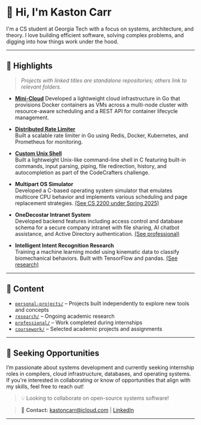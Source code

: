# 👋 Hi, I'm Kaston Carr

I'm a CS student at Georgia Tech with a focus on systems, architecture, and theory. I love building efficient software, solving complex problems, and digging into how things work under the hood.

---

## 🚀 Highlights

> *Projects with linked titles are standalone repositories; others link to relevant folders.*

- **[Mini-Cloud](https://github.com/Kaston-C/mini-cloud)**
  Developed a lightweight cloud infrastructure in Go that provisions Docker containers as VMs across a multi-node cluster with resource-aware scheduling and a REST API for container lifecycle management.

- **[Distributed Rate Limiter](https://github.com/Kaston-C/distributed-rate-limiter)**  
  Built a scalable rate limiter in Go using Redis, Docker, Kubernetes, and Prometheus for monitoring.

- **[Custom Unix Shell](https://github.com/Kaston-C/shell)**  
  Built a lightweight Unix-like command-line shell in C featuring built-in commands, input parsing, piping, file redirection, history, and autocompletion as part of the CodeCrafters challenge.

- **Multipart OS Simulator**  
  Developed a C-based operating system simulator that emulates multicore CPU behavior and implements various scheduling and page replacement strategies. [(See CS 2200 under Spring 2025)](./coursework)

- **OneDecostar Intranet System**  
  Developed backend features including access control and database schema for a secure company intranet with file sharing, AI chatbot assistance, and Active Directory authentication. [(See professional)](./professional)

- **Intelligent Intent Recognition Research**  
  Training a machine learning model using kinematic data to classify biomechanical behaviors. Built with TensorFlow and pandas. [(See research)](./research)

---

## 📂 Content

- [`personal-projects/`](./personal-projects) – Projects built independently to explore new tools and concepts  
- [`research/`](./research) – Ongoing academic research  
- [`professional/`](./professional) – Work completed during internships
- [`coursework/`](./coursework) – Selected academic projects and assignments  

---

## 🌱 Seeking Opportunities

I’m passionate about systems development and currently seeking internship roles in compilers, cloud infrastructure, databases, and operating systems. If you're interested in collaborating or know of opportunities that align with my skills, feel free to reach out!

> 💡 Looking to collaborate on open-source systems software!

> 📧 **Contact:** [kastoncarr@icloud.com](mailto:kastoncarr@icloud.com) | [LinkedIn](https://www.linkedin.com/in/kastoncarr)

---
